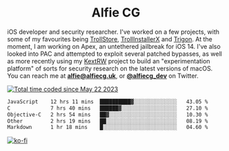 <h1 align="center">Alfie CG</h1>

iOS developer and security researcher. I've worked on a few projects, with some of my favourites being [TrollStore](https://github.com/opa334/TrollStore), [TrollInstallerX](https://github.com/alfiecg24/TrollInstallerX) and [Trigon](https://github.com/alfiecg24/Trigon). At the moment, I am working on Apex, an untethered jailbreak for iOS 14. I've also looked into PAC and attempted to exploit several patched bypasses, as well as more recently using my [KextRW](https://github.com/alfiecg24/KextRW) project to build an "experimentation platform" of sorts for security research on the latest versions of macOS. You can reach me at **alfie@alfiecg.uk**, or **[@alfiecg_dev](https://twitter.com/alfiecg_dev)** on Twitter.

<a href="https://wakatime.com/@61592169-b9cf-4af8-b6fa-8ac7d4369b01"><img src="https://wakatime.com/badge/user/61592169-b9cf-4af8-b6fa-8ac7d4369b01.svg" alt="Total time coded since May 22 2023" /></a>
<!---
<img align="center" src="/github-metrics.svg" alt="Metrics" width="500">
-->

 <!--[![GitHub Streak](https://streak-stats.demolab.com/?user=alfiecg24)](https://git.io/streak-stats)-->

<!--START_SECTION:waka-->

```txt
JavaScript    12 hrs 11 mins  ██████████▓░░░░░░░░░░░░░░   43.05 %
C             7 hrs 40 mins   ██████▓░░░░░░░░░░░░░░░░░░   27.10 %
Objective-C   2 hrs 54 mins   ██▓░░░░░░░░░░░░░░░░░░░░░░   10.30 %
Other         2 hrs 19 mins   ██░░░░░░░░░░░░░░░░░░░░░░░   08.19 %
Markdown      1 hr 18 mins    █░░░░░░░░░░░░░░░░░░░░░░░░   04.60 %
```

<!--END_SECTION:waka-->

[![ko-fi](https://ko-fi.com/img/githubbutton_sm.svg)](https://ko-fi.com/M4M5R3BHU)

